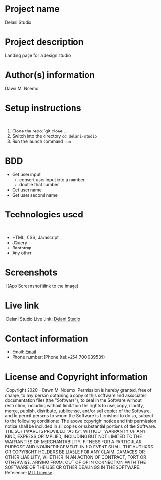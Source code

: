 # Project name
Delani Studio
​
# Project description
Landing page for a design studio
​
# Author(s) information
Dawn M. Ndemo
​
​
# Setup instructions
​
1. Clone the repo:
    `git clone ...
​
1. Switch into the directory
    `cd delani-studio`
​
1. Run the launch command
    `run`
​
​
# BDD
* Get user input
    - convert user input into a number
    - double that number
* Get user name
* Get user second name
​
​
​
​
# Technologies used
​
* HTML, CSS, Javascript
* JQuery
* Bootstrap
* Any other
​
# Screenshots
​
![App Screenshot](link to the image)
​
# Live link
​
Delani Studio Live Link: [Delani Studio](https://.github.io/reponame)
​
# Contact information
* Email: [Email](dawnmoraa@gmail.com)
* Phone number: [Phone](tel:+254 700 039539)
​
# License and Copyright information
​
Copyright 2020 - Dawn M. Ndemo
​
Permission is hereby granted, free of charge, to any person obtaining a copy of this software and associated documentation files (the "Software"), to deal in the Software without restriction, including without limitation the rights to use, copy, modify, merge, publish, distribute, sublicense, and/or sell copies of the Software, and to permit persons to whom the Software is furnished to do so, subject to the following conditions:
​
The above copyright notice and this permission notice shall be included in all copies or substantial portions of the Software.
​
THE SOFTWARE IS PROVIDED "AS IS", WITHOUT WARRANTY OF ANY KIND, EXPRESS OR IMPLIED, INCLUDING BUT NOT LIMITED TO THE WARRANTIES OF MERCHANTABILITY, FITNESS FOR A PARTICULAR PURPOSE AND NONINFRINGEMENT. IN NO EVENT SHALL THE AUTHORS OR COPYRIGHT HOLDERS BE LIABLE FOR ANY CLAIM, DAMAGES OR OTHER LIABILITY, WHETHER IN AN ACTION OF CONTRACT, TORT OR OTHERWISE, ARISING FROM, OUT OF OR IN CONNECTION WITH THE SOFTWARE OR THE USE OR OTHER DEALINGS IN THE SOFTWARE.
​
Reference: [MIT License](https://opensource.org/licenses/MIT)

